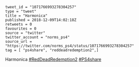 ```
tweet_id = "1071766993278304257"
type = "tweet"
title = "Harmonica"
published = 2018-12-09T14:02:18Z
retweets = 0
favourites = 0
source = "twitter"
twitter_account = "norms_ps4"
source_url = "https://twitter.com/norms_ps4/status/1071766993278304257"
tag = [ "ps4share", "reddeadredemption2",]
```

Harmonica [#RedDeadRedemption2](/tags/reddeadredemption2/) [#PS4share](/tags/ps4share/)

<p class='image'><img src='http://mnf.m17s.net/2018/12/09/Dt-uZeyWoAEpl5v.jpg' alt=''></p>

